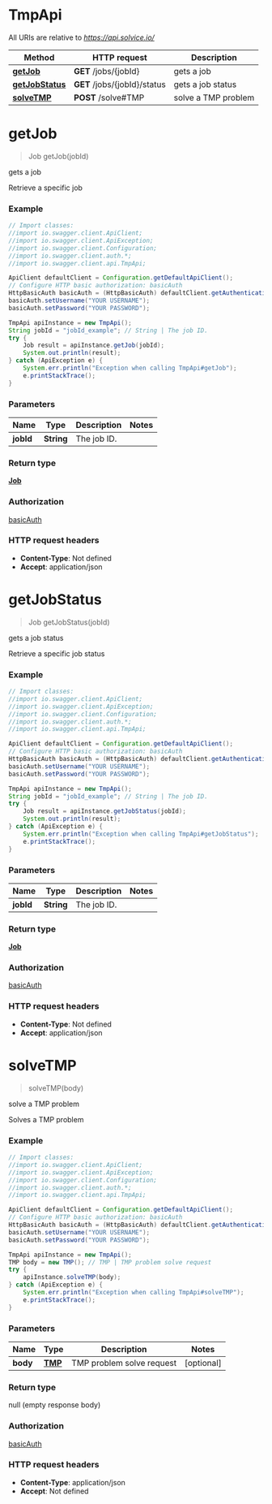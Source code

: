 # TmpApi

All URIs are relative to *https://api.solvice.io/*

Method | HTTP request | Description
------------- | ------------- | -------------
[**getJob**](TmpApi.md#getJob) | **GET** /jobs/{jobId} | gets a job
[**getJobStatus**](TmpApi.md#getJobStatus) | **GET** /jobs/{jobId}/status | gets a job status
[**solveTMP**](TmpApi.md#solveTMP) | **POST** /solve#TMP | solve a TMP problem

<a name="getJob"></a>
# **getJob**
> Job getJob(jobId)

gets a job

Retrieve a specific job

### Example
```java
// Import classes:
//import io.swagger.client.ApiClient;
//import io.swagger.client.ApiException;
//import io.swagger.client.Configuration;
//import io.swagger.client.auth.*;
//import io.swagger.client.api.TmpApi;

ApiClient defaultClient = Configuration.getDefaultApiClient();
// Configure HTTP basic authorization: basicAuth
HttpBasicAuth basicAuth = (HttpBasicAuth) defaultClient.getAuthentication("basicAuth");
basicAuth.setUsername("YOUR USERNAME");
basicAuth.setPassword("YOUR PASSWORD");

TmpApi apiInstance = new TmpApi();
String jobId = "jobId_example"; // String | The job ID.
try {
    Job result = apiInstance.getJob(jobId);
    System.out.println(result);
} catch (ApiException e) {
    System.err.println("Exception when calling TmpApi#getJob");
    e.printStackTrace();
}
```

### Parameters

Name | Type | Description  | Notes
------------- | ------------- | ------------- | -------------
 **jobId** | **String**| The job ID. |

### Return type

[**Job**](Job.md)

### Authorization

[basicAuth](../README.md#basicAuth)

### HTTP request headers

 - **Content-Type**: Not defined
 - **Accept**: application/json

<a name="getJobStatus"></a>
# **getJobStatus**
> Job getJobStatus(jobId)

gets a job status

Retrieve a specific job status

### Example
```java
// Import classes:
//import io.swagger.client.ApiClient;
//import io.swagger.client.ApiException;
//import io.swagger.client.Configuration;
//import io.swagger.client.auth.*;
//import io.swagger.client.api.TmpApi;

ApiClient defaultClient = Configuration.getDefaultApiClient();
// Configure HTTP basic authorization: basicAuth
HttpBasicAuth basicAuth = (HttpBasicAuth) defaultClient.getAuthentication("basicAuth");
basicAuth.setUsername("YOUR USERNAME");
basicAuth.setPassword("YOUR PASSWORD");

TmpApi apiInstance = new TmpApi();
String jobId = "jobId_example"; // String | The job ID.
try {
    Job result = apiInstance.getJobStatus(jobId);
    System.out.println(result);
} catch (ApiException e) {
    System.err.println("Exception when calling TmpApi#getJobStatus");
    e.printStackTrace();
}
```

### Parameters

Name | Type | Description  | Notes
------------- | ------------- | ------------- | -------------
 **jobId** | **String**| The job ID. |

### Return type

[**Job**](Job.md)

### Authorization

[basicAuth](../README.md#basicAuth)

### HTTP request headers

 - **Content-Type**: Not defined
 - **Accept**: application/json

<a name="solveTMP"></a>
# **solveTMP**
> solveTMP(body)

solve a TMP problem

Solves a TMP problem

### Example
```java
// Import classes:
//import io.swagger.client.ApiClient;
//import io.swagger.client.ApiException;
//import io.swagger.client.Configuration;
//import io.swagger.client.auth.*;
//import io.swagger.client.api.TmpApi;

ApiClient defaultClient = Configuration.getDefaultApiClient();
// Configure HTTP basic authorization: basicAuth
HttpBasicAuth basicAuth = (HttpBasicAuth) defaultClient.getAuthentication("basicAuth");
basicAuth.setUsername("YOUR USERNAME");
basicAuth.setPassword("YOUR PASSWORD");

TmpApi apiInstance = new TmpApi();
TMP body = new TMP(); // TMP | TMP problem solve request
try {
    apiInstance.solveTMP(body);
} catch (ApiException e) {
    System.err.println("Exception when calling TmpApi#solveTMP");
    e.printStackTrace();
}
```

### Parameters

Name | Type | Description  | Notes
------------- | ------------- | ------------- | -------------
 **body** | [**TMP**](TMP.md)| TMP problem solve request | [optional]

### Return type

null (empty response body)

### Authorization

[basicAuth](../README.md#basicAuth)

### HTTP request headers

 - **Content-Type**: application/json
 - **Accept**: Not defined

